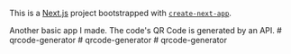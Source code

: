 This is a [Next.js](https://nextjs.org) project bootstrapped with [`create-next-app`](https://nextjs.org/docs/app/api-reference/cli/create-next-app).

Another basic app I made. The code's QR Code is generated by an API.
#   q r c o d e - g e n e r a t o r  
 #   q r c o d e - g e n e r a t o r  
 #   q r c o d e - g e n e r a t o r  
 